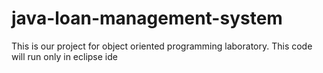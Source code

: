 # java-loan-management-system
This is our project for object oriented programming laboratory.
This code will run only in eclipse ide
